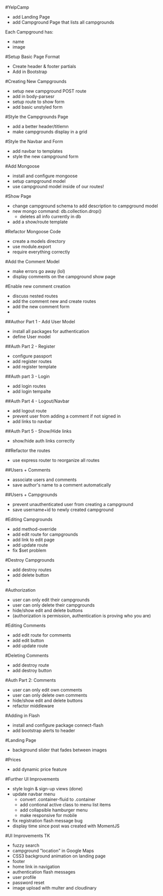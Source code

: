 #YelpCamp

* add Landing Page
* add Campground Page that lists all campgrounds

Each Campground has:
  * name
  * image

#Setup Basic Page Format
  * Create header & footer partials
  * Add in Bootstrap

#Creating New Campgrounds
  * setup new campground POST route
  * add in body-parsesr
  * setup route to show form
  * add basic unstyled form
  
#Style the Campgrounds Page
  * add a better header/titlemn
  * make campgrounds display in a grid
  
#Style the Navbar and Form
  * add navbar to templates
  * style the new campground form
  
#Add Mongoose
  * install and configure mongoose
  * setup campground model
  * use campground model inside of our routes!
   
#Show Page
  * change campground schema to add description to campground model
  * new mongo command: db.collection.drop()
    * deletes all info currently in db 
  * add a show/route template

#Refactor Mongoose Code
  * create a models directory
  * use module.export
  * require everything correctly

#Add the Comment Model
  * make errors go away (lol)
  * display comments on the campground show page
  
#Enable new comment creation
  * discuss nested routes
  * add the comment new and create routes
  * add the new comment form
  * 
##Author Part 1 - Add User Model
  * install all packages for authentication
  * define User model
  
##Auth Part 2 - Register
  * configure passport
  * add register routes
  * add register template
  
##Auth part 3 - Login
  * add login routes
  * add login tempalte
  
##Auth Part 4 - Logout/Navbar 
 * add logout route
 * prevent user from adding a comment if not signed in
 * add links to navbar
 
##Auth Part 5 - Show/Hide links
 * show/hide auth links correctly

##Refactor the routes
  * use express router to reorganize all routes
  
##Users + Comments
  * associate users and comments
  * save author's name to a comment automatically
  
##Users + Campgrounds
  * prevent unauthenticated user from creating a campground
  * save username+id to newly created campground
  
#Editing Campgrounds
  * add method-override
  * add edit route for campgrounds
  * add link to edit page
  * add update route
  * fix $set problem
  
#Destroy Campgrounds
  * add destroy routes
  * add delete button
  * 
#Authorization  
  * user can only edit their campgrounds
  * user can only delete their campgrounds
  * hide/show edit and delete buttons
  * (authorization is permission, authentication is proving who you are)
   
#Editing Comments
  * add edit route for comments
  * add edit button
  * add update route
  
#Deleting Comments
  * add destroy route
  * add destroy button
  
#Auth Part 2: Comments
  * user can only edit own comments
  * user can only delete own comments
  * hide/show edit and delete buttons
  * refactor middleware
  
#Adding in Flash
  * install and configure package connect-flash
  * add bootstrap alerts to header
  
#Landing Page
  * background slider that fades between images
  
#Prices
  * add dynamic price feature

#Further UI Improvements
  * style login & sign-up views (done)
  * update navbar menu
    * convert .container-fluid to .container
    * add contional active class to menu list items
    * add collapsible hamburger menu
    * make responsive for mobile
  * fix registration flash message bug
  * display time since post was created with MomentJS


#UI Improvements TK
  * fuzzy search
  * campground "location" in Google Maps
  * CSS3 background animation on landing page
  * footer
  * home link in navigation
  * authentication flash messages
  * user profile
  * password reset
  * image upload with multer and cloudinary